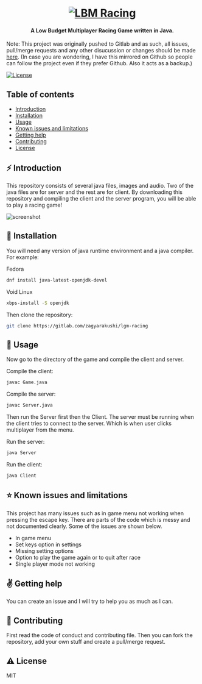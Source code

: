 <h1 align="center">
  <br>
  <a href="https://gitlab.com/zagyarakushi/lbm-racing"><img src="https://gitlab.com/zagyarakushi/lbm-racing/-/raw/main/images/kartGreen/kartGreen3.png" alt="LBM Racing"></a>
</h1>

<h4 align="center">A Low Budget Multiplayer Racing Game written in Java.</h4>

Note: This project was originally pushed to Gitlab and as such, all issues, pull/merge requests and any other disucussion or changes should be made [here](https://gitlab.com/zagyarakushi/lbm-racing). (In case you are wondering, I have this mirrored on Github so people can follow the project even if they prefer Github. Also it acts as a backup.)

[![License](https://img.shields.io/badge/License-MIT-lightgray.svg?style=flat-square)]()


Table of contents
-----------------

* [Introduction](#introduction)
* [Installation](#installation)
* [Usage](#usage)
* [Known issues and limitations](#known-issues-and-limitations)
* [Getting help](#getting-help)
* [Contributing](#contributing)
* [License](#license)


⚡ Introduction
------------

This repository consists of several java files, images and audio. Two of the java files are for server and the rest are for client. By downloading this repository and compiling the client and the server program, you will be able to play a racing game!

![screenshot](https://gitlab.com/zagyarakushi/lbm-racing)


📖 Installation
------------

You will need any version of java runtime environment and a java compiler. For example:

Fedora
```bash
dnf install java-latest-openjdk-devel
```

Void Linux
```bash
xbps-install -S openjdk
```

Then clone the repository:
```bash
git clone https://gitlab.com/zagyarakushi/lgm-racing
```


📝 Usage
-----

Now go to the directory of the game and compile the client and server.

Compile the client:
```bash
javac Game.java
```

Compile the server:
```bash
javac Server.java
```

Then run the Server first then the Client. The server must be running when the client tries to connect to the server. Which is when user clicks multiplayer from the menu.

Run the server:
```bash
java Server
```

Run the client:
```bash
java Client
```

⭐ Known issues and limitations
----------------------------

This project has many issues such as in game menu not working when pressing the escape key. There are parts of the code which is messy and not documented clearly. Some of the issues are shown below.

* In game menu
* Set keys option in settings
* Missing setting options
* Option to play the game again or to quit after race
* Single player mode not working

✌️ Getting help
------------

You can create an issue and I will try to help you as much as I can.


🔔 Contributing
------------

First read the code of conduct and contributing file. Then you can fork the repository, add your own stuff and create a pull/merge request.


⚠ License
-------

MIT
